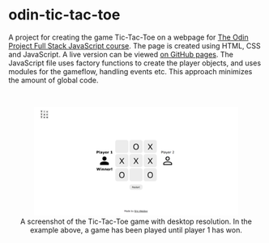 # odin-tic-tac-toe

A project for creating the game Tic-Tac-Toe on a webpage for [The Odin Project Full Stack JavaScript course](https://www.theodinproject.com/paths/full-stack-javascript). The page is created using HTML, CSS and JavaScript. A live version can be viewed [on GitHub pages](https://studsministern.github.io/odin-tic-tac-toe/). The JavaScript file uses factory functions to create the player objects, and uses modules for the gameflow, handling events etc. This approach minimizes the amount of global code.

&nbsp;
<div align="center">
  <img src="img/tic-tac-toe page.png" width="80%">
  <div>
    A screenshot of the Tic-Tac-Toe game with desktop resolution. In the example above, a game has been played until player 1 has won. 
  </div>
</div>

&nbsp;
